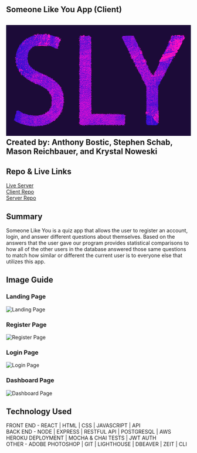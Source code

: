 ## Someone Like You App (Client)
![SLY Logo](src/Media/sly-logo.PNG)<br/>
Created by: Anthony Bostic, Stephen Schab, Mason Reichbauer, and Krystal Noweski
---
## Repo & Live Links
[Live Server](https://someone-like-you.now.sh/) <br />
[Client Repo](https://github.com/thinkful-ei-iguana/MASK-SLY-client) <br />
[Server Repo](https://github.com/thinkful-ei-iguana/MASK-SLY-API)


## Summary
Someone Like You is a quiz app that allows the user to register an account, login, and answer different questions about themselves. Based on the answers that the user gave our program provides statistical comparisons to how all of the other users in the database answered those same questions to match how similar or different the current user is to everyone else that utilizes this app.

## Image Guide

### Landing Page
![Landing Page](https://i.imgur.com/Rymob9b.png)

### Register Page
![Register Page](https://i.imgur.com/LJ8NLDl.png)

### Login Page
![Login Page](https://i.imgur.com/nWL5qKJ.png)

### Dashboard Page
![Dashboard Page](https://i.imgur.com/CYjSV5y.png)


## Technology Used
FRONT END - REACT | HTML | CSS | JAVASCRIPT | API 
<br/>
BACK END - NODE | EXPRESS | RESTFUL API | POSTGRESQL | AWS HEROKU DEPLOYMENT | MOCHA & CHAI TESTS | JWT AUTH
<br/>
OTHER - ADOBE PHOTOSHOP | GIT | LIGHTHOUSE | DBEAVER | ZEIT | CLI
